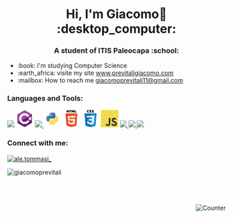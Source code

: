 <h1 align="center"> Hi, I'm Giacomo👋 :desktop_computer: </h1>
<h3 align="center">A student of ITIS Paleocapa :school:</h3>
<ul>
  <li>:book: I'm studying Computer Science</li>
  <li>:earth_africa: visite my site <a href="http://previtaligiacomo.com">www.previtaligiacomo.com</a></li>
  <li>:mailbox: How to reach me <a href="mailto:giacomoprevitali11@gmail.com">giacomoprevitali11@gmail.com</a></li>
</ul>
<h3>Languages and Tools:</h3>
<a href="https://learn.microsoft.com/it-it/cpp/cpp/?view=msvc-170"><img height="40" src="https://raw.githubusercontent.com/jmnote/z-icons/master/svg/cpp.svg"></a>
<a href="https://learn.microsoft.com/it-it/dotnet/csharp/"><img height="40" src="https://raw.githubusercontent.com/devicons/devicon/master/icons/csharp/csharp-original.svg" alt="C#"></a>
<a href="https://www.arduino.cc"><img height="40" src="https://brandslogos.com/wp-content/uploads/images/large/arduino-logo-1.png"> </a>
<a href="https://docs.python.org/3/"><img height="40" src="https://raw.githubusercontent.com/github/explore/80688e429a7d4ef2fca1e82350fe8e3517d3494d/topics/python/python.png" alt="pyhton"></a>
<a href="https://www.w3schools.com/html/"><img height="40" src="https://raw.githubusercontent.com/devicons/devicon/master/icons/html5/html5-original-wordmark.svg" alt="html"></a>
<a href="https://www.w3schools.com/css/"><img height="40" src="https://raw.githubusercontent.com/devicons/devicon/master/icons/css3/css3-original-wordmark.svg" alt="css"></a>
<a href="https://www.javascript.com/"><img height="40" src="https://raw.githubusercontent.com/github/explore/80688e429a7d4ef2fca1e82350fe8e3517d3494d/topics/javascript/javascript.png" alt="javacript"></a>
<a href="https://www.arduino.cc"><img height="40" src="https://brandslogos.com/wp-content/uploads/images/large/arduino-logo-1.png"> </a>
<a href="https://php.net"><img height="40" src="https://www.ilmiogiornale.org/wp-content/uploads/2022/03/R.png">
<a href="https://www.mysql.com/it/downloads/"><img height="40" src="https://kinsta.com/it/wp-content/uploads/sites/2/2020/01/mysql-logo-1.svg"></a>
<h3>Connect with me:</h3>
<p>
<a href="https://instagram.com/_giacomoprevitali_" rel="nofollow"><img align="center" src="https://raw.githubusercontent.com/rahuldkjain/github-profile-readme-generator/master/src/images/icons/Social/instagram.svg" alt="ale.tommasi_" height="30" width="40" style="max-width: 100%;"></a></p>

<p><img align="left" src="https://github-readme-stats.vercel.app/api/top-langs?username=giacomoprevitali" alt="giacomoprevitali" /></p>
<br>
<br><br><br>
<p align="right"> <img src="https://komarev.com/ghpvc/?username=giacomoprevitali&label=Profile%20views&color=0e75b6&style=flat" alt="Counter"/> </p>


<!--
**GiacomoPrevitali/GiacomoPrevitali** is a ✨ _special_ ✨ repository because its `README.md` (this file) appears on your GitHub profile.

Here are some ideas to get you started:

- 🔭 I’m currently working on ...
- 🌱 I’m currently learning ...
- 👯 I’m looking to collaborate on ...
- 🤔 I’m looking for help with ...
- 💬 Ask me about ...
- 📫 How to reach me: ...
- 😄 Pronouns: ...
- ⚡ Fun fact: ...
-->
